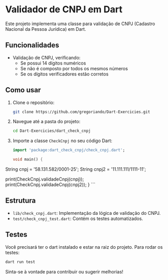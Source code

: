 # Validador de CNPJ em Dart

Este projeto implementa uma classe para validação de CNPJ (Cadastro Nacional da Pessoa Jurídica) em Dart.

## Funcionalidades

- Validação de CNPJ, verificando:
  - Se possui 14 dígitos numéricos
  - Se não é composto por todos os mesmos números
  - Se os dígitos verificadores estão corretos

## Como usar

1. Clone o repositório:
    ```sh
    git clone https://github.com/gregoriando/Dart-Exercicies.git
    ```
2. Navegue até a pasta do projeto:
    ```sh
    cd Dart-Exercicies/dart_check_cnpj
    ```
3. Importe a classe `CheckCnpj` no seu código Dart:
    ```dart
    import 'package:dart_check_cnpj/check_cnpj.dart';

   void main() {
  String cnpj = '58.131.582/0001-25';
  String cnpj2 = '11.111.111/1111-11';

  print(CheckCnpj.validadeCnpj(cnpj));
  print(CheckCnpj.validadeCnpj(cnpj2));
}
    ```

## Estrutura

- `lib/check_cnpj.dart`: Implementação da lógica de validação do CNPJ.
- `test/check_cnpj_test.dart`: Contém os testes automatizados.

## Testes

Você precisará ter o dart instalado e estar na raiz do projeto.
Para rodar os testes:

```sh
dart run test
```

Sinta-se à vontade para contribuir ou sugerir melhorias!